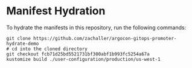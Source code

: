 # Manifest Hydration

To hydrate the manifests in this repository, run the following commands:

```shell
git clone https://github.com/zachaller/argocon-gitops-promoter-hydrate-demo
# cd into the cloned directory
git checkout fcb71d25bd5521731bf300abf1b993fc5254a67a
kustomize build ./user-configuration/production/us-west-1
```
